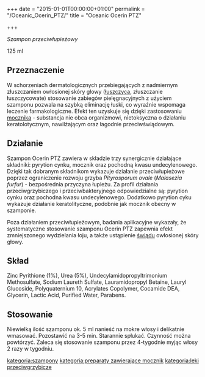 +++
date = "2015-01-01T00:00:00+01:00"
permalink = "/Oceanic_Ocerin_PTZ/"
title = "Oceanic Ocerin PTZ"

+++

*Szampon przeciwłupieżowy*

125 ml

Przeznaczenie
-------------

W schorzeniach dermatologicznych przebiegających z nadmiernym złuszczaniem owłosionej skóry głowy ([łuszczyca](/atopedia/łuszczyca "wikilink"), złuszczanie łuszczycowate) stosowanie zabiegów pielęgnacyjnych z użyciem szamponu pozwala na szybką eliminację łuski, co wyraźnie wspomaga leczenie farmakologiczne. Efekt ten uzyskuje się dzięki zastosowaniu [mocznika](/atopedia/mocznik "wikilink") - substancja nie obca organizmowi, nietoksyczna o działaniu keratolotycznym, nawilżającym oraz łagodnie przeciwświądowym.

Działanie
---------

Szampon Ocerin PTZ zawiera w składzie trzy synergicznie działające składniki: pyrytion cynku, mocznik oraz pochodną kwasu undecylenowego. Dzięki tak dobranym składnikom wykazuje działanie przeciwłupieżowe poprzez ograniczenie rozwoju grzyba *Pityrosporum ovale* (*Malasezia furfur*) - bezpośrednia przyczyna łupieżu. Za profil działania przeciwgrzybiczego i przeciwbakteryjnego odpowiedzialne są: pyrytion cynku oraz pochodna kwasu undecylenowego. Dodatkowo pyrytion cyku wykazuje działanie keratolityczne, podobnie jak mocznik obecny w szamponie.

Poza działaniem przeciwłupieżowym, badania aplikacyjne wykazały, że systematyczne stosowanie szamponu Ocerin PTZ zapewnia efekt zmniejszonego wydzielania łoju, a także ustąpienie [świądu](/atopedia/świąd "wikilink") owłosionej skóry głowy.

Skład
-----

Zinc Pyrithione (1%), Urea (5%), Undecylamidopropyltrimonium Methosulfate, Sodium Laureth Sulfate, Lauramidopropyl Betaine, Lauryl Glucoside, Polyquaternium 10, Acrylates Copolymer, Cocamide DEA, Glycerin, Lactic Acid, Purified Water, Parabens.

Stosowanie
----------

Niewielką ilość szamponu ok. 5 ml nanieść na mokre włosy i delikatnie wmasować. Pozostawić na 3-5 min. Starannie spłukać. Czynność można powtórzyć. Zaleca się stosowanie szamponu przez 4-tygodnie myjąc włosy 2 razy w tygodniu.

[kategoria:szampony](/atopedia/kategoria:szampony "wikilink") [kategoria:preparaty zawierające mocznik](/atopedia/kategoria:preparaty_zawierające_mocznik "wikilink") [kategoria:leki przeciwgrzybicze](/atopedia/kategoria:leki_przeciwgrzybicze "wikilink")
